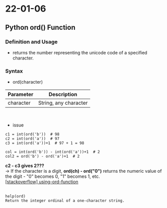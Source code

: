22-01-06
===

## Python ord() Function  
### Definition and Usage  
- returns the number representing the unicode code of a specified character.  
### Syntax  
- ord(character)  

| Parameter |       Description     |  
| --------- | --------------------- |
|character  | String, any character |  
  
<br>

- issue  
```
c1 = int(ord('b'))  # 98
c2 = int(ord('a'))  # 97
c3 = int(ord('a'))+1  # 97 + 1 = 98

col = int(ord('b')) - int(ord('a'))+1  # 2
col2 = ord('b') - ord('a')+1  # 2
```
  
**c2 - c3 gives 2???**  
-> If the character is a digit, **ord(ch) - ord("0")** returns the numeric value of the digit - "0" becomes 0, "1" becomes 1, etc.  
[[stackoverflow] using-ord-function](https://stackoverflow.com/questions/21804437/using-ord-function-ordb0-ord0)  
<br>

```
help(ord)
Return the integer ordinal of a one-character string.
```
